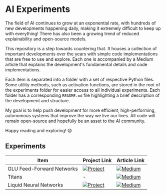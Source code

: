 # AI Experiments

The field of AI continues to grow at an exponential rate, with hundreds of new developments happening daily, making it extremely difficult to keep up with everything! There has also been a growing trend of reduced explainability and open-source models.

This repository is a step towards countering that. It houses a collection of important developments over the years with simple code implementations that are free to use and explore. Each one is accompanied by a Medium article that explains the development's fundamental details and code implementations.

Each item is separated into a folder with a set of respective Python files. Some utility methods, such as activation functions, are stored in the root of the experiments folder for easier access to all individual experiments. Each folder has a corresponding `README.md` file highlighting a brief description of the development and structure.

My goal is to help push development for more efficient, high-performing, autonomous systems that improve the way we live our lives. All code will remain open-source and hopefully be an asset to the AI community.

Happy reading and exploring! 😄

## Experiments

<!-- Badge templates -->
<!-- [![Project](https://img.shields.io/badge/Project-blue?style=for-the-badge&logo=python&logoColor=white)]() -->
<!-- [![Medium](https://img.shields.io/badge/Medium-12100E?style=for-the-badge&logo=medium&logoColor=white)]() -->

| Item          | Project Link | Article Link |
|---------------|--------------|--------------|
| GLU Feed-Forward Networks | [![Project](https://img.shields.io/badge/Project-blue?style=for-the-badge&logo=python&logoColor=white)](/experiments/glu/) | [![Medium](https://img.shields.io/badge/Medium-12100E?style=for-the-badge&logo=medium&logoColor=white)](https://medium.com/@achronus/glu-a-simple-transformer-improvement-504e31c4252a) |
| Titans | - | [![Medium](https://img.shields.io/badge/Medium-12100E?style=for-the-badge&logo=medium&logoColor=white)](https://medium.com/@achronus/titans-where-tokens-almost-live-forever-c995d9a84e0e) |
| Liquid Neural Networks | [![Project](https://img.shields.io/badge/Project-blue?style=for-the-badge&logo=python&logoColor=white)](/experiments/lnn/) | [![Medium](https://img.shields.io/badge/Medium-12100E?style=for-the-badge&logo=medium&logoColor=white)](https://medium.com/@achronus/ltcs-with-ncps-an-alternative-to-large-ai-models-6c71729bd3d6) |

<!-- 
- Joint-embedding architectures
- Energy-based models
- Regularized methods (instead of contrastive)
- Reduce RL (very sample inefficient) for model predictive control
-->
